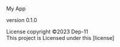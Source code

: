 My App


 version
 0.1.0

 License
 copyright &copy;2023 Dep-11 <br>
 This project is Licensed under this [license]
